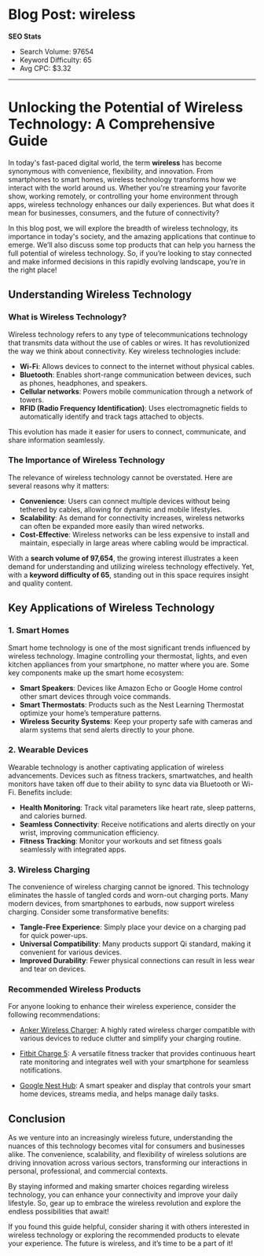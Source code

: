 # Blog Post: wireless

**SEO Stats**  
- Search Volume: 97654  
- Keyword Difficulty: 65  
- Avg CPC: $3.32

---

# Unlocking the Potential of Wireless Technology: A Comprehensive Guide

In today's fast-paced digital world, the term **wireless** has become synonymous with convenience, flexibility, and innovation. From smartphones to smart homes, wireless technology transforms how we interact with the world around us. Whether you're streaming your favorite show, working remotely, or controlling your home environment through apps, wireless technology enhances our daily experiences. But what does it mean for businesses, consumers, and the future of connectivity?

In this blog post, we will explore the breadth of wireless technology, its importance in today's society, and the amazing applications that continue to emerge. We’ll also discuss some top products that can help you harness the full potential of wireless technology. So, if you’re looking to stay connected and make informed decisions in this rapidly evolving landscape, you’re in the right place!

## Understanding Wireless Technology

### What is Wireless Technology?

Wireless technology refers to any type of telecommunications technology that transmits data without the use of cables or wires. It has revolutionized the way we think about connectivity. Key wireless technologies include:

- **Wi-Fi**: Allows devices to connect to the internet without physical cables.
- **Bluetooth**: Enables short-range communication between devices, such as phones, headphones, and speakers.
- **Cellular networks**: Powers mobile communication through a network of towers.
- **RFID (Radio Frequency Identification)**: Uses electromagnetic fields to automatically identify and track tags attached to objects.

This evolution has made it easier for users to connect, communicate, and share information seamlessly.

### The Importance of Wireless Technology

The relevance of wireless technology cannot be overstated. Here are several reasons why it matters:

- **Convenience**: Users can connect multiple devices without being tethered by cables, allowing for dynamic and mobile lifestyles.
- **Scalability**: As demand for connectivity increases, wireless networks can often be expanded more easily than wired networks.
- **Cost-Effective**: Wireless networks can be less expensive to install and maintain, especially in large areas where cabling would be impractical.

With a **search volume of 97,654**, the growing interest illustrates a keen demand for understanding and utilizing wireless technology effectively. Yet, with a **keyword difficulty of 65**, standing out in this space requires insight and quality content.

## Key Applications of Wireless Technology

### 1. Smart Homes

Smart home technology is one of the most significant trends influenced by wireless technology. Imagine controlling your thermostat, lights, and even kitchen appliances from your smartphone, no matter where you are. Some key components make up the smart home ecosystem:

- **Smart Speakers**: Devices like Amazon Echo or Google Home control other smart devices through voice commands.
- **Smart Thermostats**: Products such as the Nest Learning Thermostat optimize your home’s temperature patterns.
- **Wireless Security Systems**: Keep your property safe with cameras and alarm systems that send alerts directly to your phone.

### 2. Wearable Devices

Wearable technology is another captivating application of wireless advancements. Devices such as fitness trackers, smartwatches, and health monitors have taken off due to their ability to sync data via Bluetooth or Wi-Fi. Benefits include:

- **Health Monitoring**: Track vital parameters like heart rate, sleep patterns, and calories burned.
- **Seamless Connectivity**: Receive notifications and alerts directly on your wrist, improving communication efficiency.
- **Fitness Tracking**: Monitor your workouts and set fitness goals seamlessly with integrated apps.

### 3. Wireless Charging

The convenience of wireless charging cannot be ignored. This technology eliminates the hassle of tangled cords and worn-out charging ports. Many modern devices, from smartphones to earbuds, now support wireless charging. Consider some transformative benefits:

- **Tangle-Free Experience**: Simply place your device on a charging pad for quick power-ups.
- **Universal Compatibility**: Many products support Qi standard, making it convenient for various devices.
- **Improved Durability**: Fewer physical connections can result in less wear and tear on devices.

### Recommended Wireless Products

For anyone looking to enhance their wireless experience, consider the following recommendations:

- [Anker Wireless Charger](https://www.superaffiliatesite.com/anker-wireless-charger-aff): A highly rated wireless charger compatible with various devices to reduce clutter and simplify your charging routine.

- [Fitbit Charge 5](https://www.superaffiliatesite.com/fitbit-charge-5-aff): A versatile fitness tracker that provides continuous heart rate monitoring and integrates well with your smartphone for seamless notifications.

- [Google Nest Hub](https://www.superaffiliatesite.com/google-nest-hub-aff): A smart speaker and display that controls your smart home devices, streams media, and helps manage daily tasks.

## Conclusion

As we venture into an increasingly wireless future, understanding the nuances of this technology becomes vital for consumers and businesses alike. The convenience, scalability, and flexibility of wireless solutions are driving innovation across various sectors, transforming our interactions in personal, professional, and commercial contexts.

By staying informed and making smarter choices regarding wireless technology, you can enhance your connectivity and improve your daily lifestyle. So, gear up to embrace the wireless revolution and explore the endless possibilities that await!

If you found this guide helpful, consider sharing it with others interested in wireless technology or exploring the recommended products to elevate your experience. The future is wireless, and it’s time to be a part of it!
